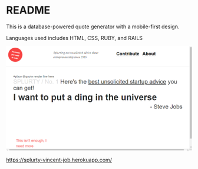 # README

This is a database-powered quote generator with a mobile-first design.

Languages used includes HTML, CSS, RUBY, and RAILS

![](./app/assets/images/screenshot.png)

https://splurty-vincent-job.herokuapp.com/
